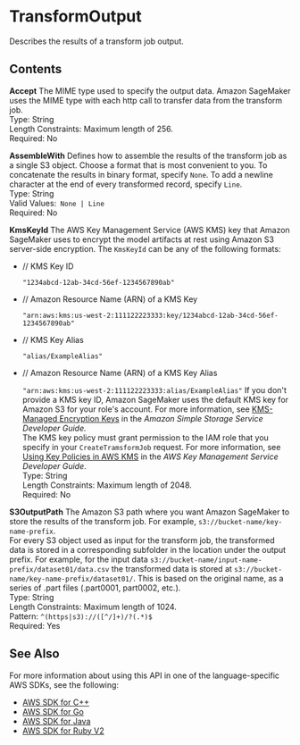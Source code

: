 # TransformOutput<a name="API_TransformOutput"></a>

Describes the results of a transform job output\.

## Contents<a name="API_TransformOutput_Contents"></a>

 **Accept**   <a name="SageMaker-Type-TransformOutput-Accept"></a>
The MIME type used to specify the output data\. Amazon SageMaker uses the MIME type with each http call to transfer data from the transform job\.  
Type: String  
Length Constraints: Maximum length of 256\.  
Required: No

 **AssembleWith**   <a name="SageMaker-Type-TransformOutput-AssembleWith"></a>
Defines how to assemble the results of the transform job as a single S3 object\. Choose a format that is most convenient to you\. To concatenate the results in binary format, specify `None`\. To add a newline character at the end of every transformed record, specify `Line`\.  
Type: String  
Valid Values:` None | Line`   
Required: No

 **KmsKeyId**   <a name="SageMaker-Type-TransformOutput-KmsKeyId"></a>
The AWS Key Management Service \(AWS KMS\) key that Amazon SageMaker uses to encrypt the model artifacts at rest using Amazon S3 server\-side encryption\. The `KmsKeyId` can be any of the following formats:   
+ // KMS Key ID

   `"1234abcd-12ab-34cd-56ef-1234567890ab"` 
+ // Amazon Resource Name \(ARN\) of a KMS Key

   `"arn:aws:kms:us-west-2:111122223333:key/1234abcd-12ab-34cd-56ef-1234567890ab"` 
+ // KMS Key Alias

   `"alias/ExampleAlias"` 
+ // Amazon Resource Name \(ARN\) of a KMS Key Alias

   `"arn:aws:kms:us-west-2:111122223333:alias/ExampleAlias"` 
If you don't provide a KMS key ID, Amazon SageMaker uses the default KMS key for Amazon S3 for your role's account\. For more information, see [KMS\-Managed Encryption Keys](https://docs.aws.amazon.com/AmazonS3/latest/dev/UsingKMSEncryption.html) in the *Amazon Simple Storage Service Developer Guide\.*   
The KMS key policy must grant permission to the IAM role that you specify in your `CreateTramsformJob` request\. For more information, see [Using Key Policies in AWS KMS](http://docs.aws.amazon.com/kms/latest/developerguide/key-policies.html) in the *AWS Key Management Service Developer Guide*\.  
Type: String  
Length Constraints: Maximum length of 2048\.  
Required: No

 **S3OutputPath**   <a name="SageMaker-Type-TransformOutput-S3OutputPath"></a>
The Amazon S3 path where you want Amazon SageMaker to store the results of the transform job\. For example, `s3://bucket-name/key-name-prefix`\.  
For every S3 object used as input for the transform job, the transformed data is stored in a corresponding subfolder in the location under the output prefix\. For example, for the input data `s3://bucket-name/input-name-prefix/dataset01/data.csv` the transformed data is stored at `s3://bucket-name/key-name-prefix/dataset01/`\. This is based on the original name, as a series of \.part files \(\.part0001, part0002, etc\.\)\.  
Type: String  
Length Constraints: Maximum length of 1024\.  
Pattern: `^(https|s3)://([^/]+)/?(.*)$`   
Required: Yes

## See Also<a name="API_TransformOutput_SeeAlso"></a>

For more information about using this API in one of the language\-specific AWS SDKs, see the following:
+  [AWS SDK for C\+\+](https://docs.aws.amazon.com/goto/SdkForCpp/sagemaker-2017-07-24/TransformOutput) 
+  [AWS SDK for Go](https://docs.aws.amazon.com/goto/SdkForGoV1/sagemaker-2017-07-24/TransformOutput) 
+  [AWS SDK for Java](https://docs.aws.amazon.com/goto/SdkForJava/sagemaker-2017-07-24/TransformOutput) 
+  [AWS SDK for Ruby V2](https://docs.aws.amazon.com/goto/SdkForRubyV2/sagemaker-2017-07-24/TransformOutput) 